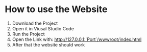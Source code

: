 # How to use the Website

1. Download the Project
2. Open it in Viusal Studio Code
3. Run the Project
4. Open the Link with: http://127.0.0.1:`Port`/wwwroot/index.html
5. After that the website should work
